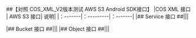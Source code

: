 ##【对照 COS_XML_V2版本测试 AWS S3 Android SDK接口】
|COS XML 接口 | AWS S3 接口| 说明|
|：-------|：---------|：-------|
|## Service 接口 ##|||

|## Bucket 接口 ##|||
|## Object 接口 ##|||

